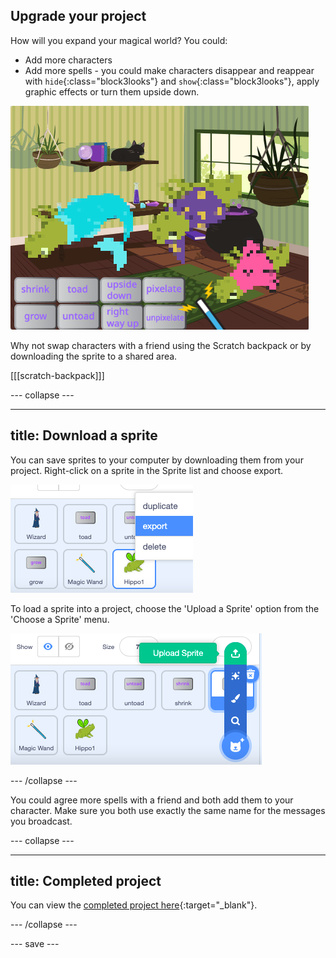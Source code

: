 ## Upgrade your project

How will you expand your magical world? You could:
+ Add more characters
+ Add more spells - you could make characters disappear and reappear with `hide`{:class="block3looks"} and `show`{:class="block3looks"}, apply graphic effects or turn them upside down.

![A project with three sprites with added new pixelate and upside down spells.](images/upgrade-step.png)

Why not swap characters with a friend using the Scratch backpack or by downloading the sprite to a shared area. 

[[[scratch-backpack]]]

--- collapse ---

---
title: Download a sprite
---

You can save sprites to your computer by downloading them from your project. Right-click on a sprite in the Sprite list and choose export.

![The popup menu in the sprite list.](images/export-sprite.png)

To load a sprite into a project, choose the 'Upload a Sprite' option from the 'Choose a Sprite' menu.

![The expanded Choose a Sprite menu showing Upload a Sprite option.](images/upload-sprite.png)

--- /collapse ---

You could agree more spells with a friend and both add them to your character. Make sure you both use exactly the same name for the messages you broadcast.

--- collapse ---

---
title: Completed project
---

You can view the [completed project here](https://scratch.mit.edu/projects/518413238/){:target="_blank"}.

--- /collapse ---

--- save ---